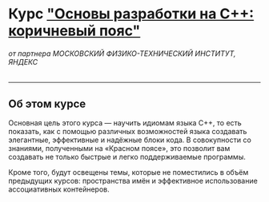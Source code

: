 # Курс ["Основы разработки на C++: коричневый пояс"](https://www.coursera.org/learn/c-plus-plus-brown)
###### от партнера МОСКОВСКИЙ ФИЗИКО-ТЕХНИЧЕСКИЙ ИНСТИТУТ, ЯНДЕКС
***
## Об этом курсе
Основная цель этого курса — научить идиомам языка C++, то есть показать, как с помощью различных возможностей языка создавать элегантные, эффективные и надёжные блоки кода. В совокупности со знаниями, полученными на «Красном поясе», это позволит вам создавать не только быстрые и легко поддерживаемые программы. 

Кроме того, будут освещены темы, которые не поместились в объём предыдущих курсов: пространства имён и эффективное использование ассоциативных контейнеров.
